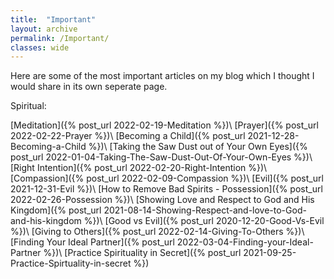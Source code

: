 ```yaml
---
title:  "Important"
layout: archive
permalink: /Important/
classes: wide
---
```


Here are some of the most important articles on my blog which I thought I would share in its own seperate page.

Spiritual:

[Meditation]({% post_url 2022-02-19-Meditation %})\\
[Prayer]({% post_url 2022-02-22-Prayer %})\\
[Becoming a Child]({% post_url 2021-12-28-Becoming-a-Child %})\\
[Taking the Saw Dust out of Your Own Eyes]({% post_url 2022-01-04-Taking-The-Saw-Dust-Out-Of-Your-Own-Eyes %})\\
[Right Intention]({% post_url 2022-02-20-Right-Intention %})\\
[Compassion]({% post_url 2022-02-09-Compassion %})\\
[Evil]({% post_url 2021-12-31-Evil %})\\
[How to Remove Bad Spirits - Possession]({% post_url 2022-02-26-Possession %})\\
[Showing Love and Respect to God and His Kingdom]({% post_url 2021-08-14-Showing-Respect-and-love-to-God-and-his-kingdom %})\\
[Good vs Evil]({% post_url 2020-12-20-Good-Vs-Evil %})\\
[Giving to Others]({% post_url 2022-02-14-Giving-To-Others %})\\
[Finding Your Ideal Partner]({% post_url 2022-03-04-Finding-your-Ideal-Partner %})\\
[Practice Spirituality in Secret]({% post_url 2021-09-25-Practice-Spirtuality-in-secret %})
